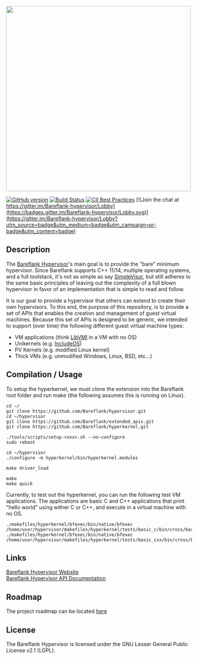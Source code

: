 <img src="https://raw.githubusercontent.com/Bareflank/hyperkernel/master/doc/images/bareflank_hyperkernel_logo.jpg" width="501">

[![GitHub version](https://badge.fury.io/gh/Bareflank%2Fextended_apis.svg)](https://badge.fury.io/gh/Bareflank%2Fextended_apis)
[![Build Status](https://travis-ci.org/Bareflank/hyperkernel.svg?branch=master)](https://travis-ci.org/Bareflank/hyperkernel)
[![CII Best Practices](https://bestpractices.coreinfrastructure.org/projects/325/badge)](https://bestpractices.coreinfrastructure.org/projects/325)
[![Join the chat at https://gitter.im/Bareflank-hypervisor/Lobby](https://badges.gitter.im/Bareflank-hypervisor/Lobby.svg)](https://gitter.im/Bareflank-hypervisor/Lobby?utm_source=badge&utm_medium=badge&utm_campaign=pr-badge&utm_content=badge)

## Description

The [Bareflank Hypervisor](https://github.com/Bareflank/hypervisor)'s main
goal is to provide the "bare" minimum hypervisor. Since Bareflank supports
C++ 11/14, multiple operating systems, and a full toolstack, it's not as
simple as say [SimpleVisor](https://github.com/ionescu007/SimpleVisor),
but still adheres to the same basic principles of leaving out the complexity
of a full blown hypervisor in favor of an implementation that is simple to
read and follow.

It is our goal to provide a hypervisor that others can extend to create
their own hypervisors. To this end, the purpose of this repository, is to
provide a set of APIs that enables the creation and management of guest
virtual machines. Because this set of APIs is designed to be generic, we
intended to support (over time) the following different guest virtual machine
types:

- VM applications (think [LibVMI](http://libvmi.com/) in a VM with no OS)
- Unikernels (e.g. [IncludeOS](http://www.includeos.org))
- PV Kernels (e.g. modified Linux kernel)
- Thick VMs (e.g. unmodified Windows, Linux, BSD, etc...)

## Compilation / Usage

To setup the hyperkernel, we must clone the extension into the Bareflank
root folder and run make (the following assumes this is running on Linux).

```
cd ~/
git clone https://github.com/Bareflank/hypervisor.git
cd ~/hypervisor
git clone https://github.com/Bareflank/extended_apis.git
git clone https://github.com/Bareflank/hyperkernel.git

./tools/scripts/setup-<xxx>.sh --no-configure
sudo reboot

cd ~/hypervisor
./configure -m hyperkernel/bin/hyperkernel.modules

make driver_load

make
make quick
```

Currently, to test out the hyperkernel, you can run the following test
VM applications. The applications are basic C and C++ applications that
print "hello world" using wither C or C++, and execute in a virtual machine
with no OS.

```
./makefiles/hyperkernel/bfexec/bin/native/bfexec /home/user/hypervisor/makefiles/hyperkernel/tests/basic_c/bin/cross/basic_c
./makefiles/hyperkernel/bfexec/bin/native/bfexec /home/user/hypervisor/makefiles/hyperkernel/tests/basic_cxx/bin/cross/basic_cxx

```

## Links

[Bareflank Hypervisor Website](http://bareflank.github.io/hypervisor/) <br>
[Bareflank Hypervisor API Documentation](http://bareflank.github.io/hypervisor/html/)

## Roadmap

The project roadmap can be located [here](https://github.com/Bareflank/hypervisor/projects)

## License

The Bareflank Hypervisor is licensed under the GNU Lesser General Public License
v2.1 (LGPL).
